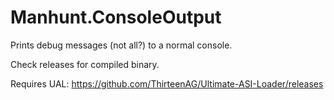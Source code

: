 # Manhunt.ConsoleOutput

Prints debug messages (not all?) to a normal console.

Check releases for compiled binary.

Requires UAL: https://github.com/ThirteenAG/Ultimate-ASI-Loader/releases
